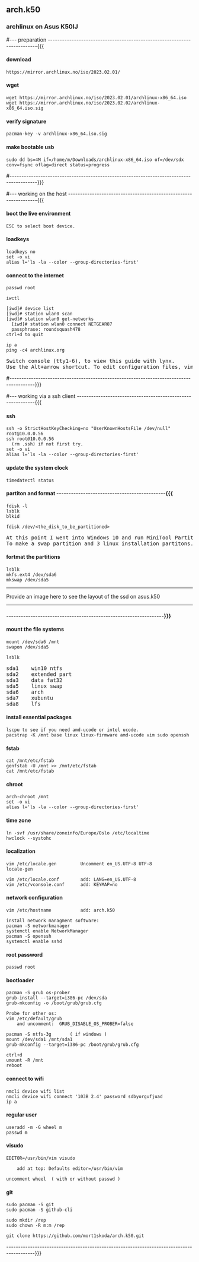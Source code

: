## arch.k50

### archlinux on Asus K50IJ



#--- preparation -------------------------------------------------------------------------{{{

#### download

    https://mirror.archlinux.no/iso/2023.02.01/



#### wget

    wget https://mirror.archlinux.no/iso/2023.02.01/archlinux-x86_64.iso
    wget https://mirror.archlinux.no/iso/2023.02.02/archlinux-x86_64.iso.sig



#### verify signature

    pacman-key -v archlinux-x86_64.iso.sig



#### make bootable usb

    sudo dd bs=4M if=/home/m/Downloads/archlinux-x86_64.iso of=/dev/sdx conv=fsync oflag=direct status=progress

#-----------------------------------------------------------------------------------------}}}



#--- working on the host -----------------------------------------------------------------{{{

#### boot the live environment

    ESC to select boot device.


#### loadkeys

    loadkeys no
    set -o vi
    alias l='ls -la --color --group-directories-first'


#### connect to the internet

    passwd root

    iwctl

    [iwd]# device list
    [iwd]# station wlan0 scan
    [iwd]# station wlan0 get-networks
      [iwd]# station wlan0 connect NETGEAR87
      passphrase: roundsquash478
    ctrl+d to quit

    ip a
    ping -c4 archlinux.org


<pre>
Switch console (tty1-6), to view this guide with lynx.
Use the Alt+arrow shortcut. To edit configuration files, vim are available.
</pre>

#----------------------------------------------------------------------------------------}}}



#--- working via a ssh client ------------------------------------------------------------{{{

#### ssh

    ssh -o StrictHostKeyChecking=no "UserKnownHostsFile /dev/null" root@10.0.0.56
    ssh root@10.0.0.56
      (rm .ssh) if not first try.
    set -o vi
    alias l='ls -la --color --group-directories-first'


#### update the system clock

    timedatectl status


#### partiton and format ---------------------------------------------{{{

    fdisk -l
    lsblk
    blkid

    fdisk /dev/<the_disk_to_be_partitioned>

<pre>
At this point I went into Windows 10 and run MiniTool Partition Wizard
To make a swap partition and 3 linux installation partitons.
</pre>

#### fortmat the partitions

    lsblk
    mkfs.ext4 /dev/sda6
    mkswap /dev/sda5

---

Provide an image here to see the layout of the ssd on asus.k50

---

#### -----------------------------------------------------------------}}}


#### mount the file systems

    mount /dev/sda6 /mnt
    swapon /dev/sda5

    lsblk

<pre>
sda1    win10 ntfs
sda2    extended part
sda3    data fat32
sda5    linux swap
sda6    arch
sda7    xubuntu
sda8    lfs
</pre>


#### install essential packages

    lscpu to see if you need amd-ucode or intel ucode.    
    pacstrap -K /mnt base linux linux-firmware amd-ucode vim sudo openssh


#### fstab

    cat /mnt/etc/fstab
    genfstab -U /mnt >> /mnt/etc/fstab
    cat /mnt/etc/fstab


#### chroot

    arch-chroot /mnt
    set -o vi
    alias l='ls -la --color --group-directories-first'


#### time zone

    ln -svf /usr/share/zoneinfo/Europe/Oslo /etc/localtime
    hwclock --systohc


#### localization

    vim /etc/locale.gen         Uncomment en_US.UTF-8 UTF-8
    locale-gen

    vim /etc/locale.conf        add: LANG=en_US.UTF-8
    vim /etc/vconsole.conf      add: KEYMAP=no 


#### network configuration

    vim /etc/hostname           add: arch.k50

    install network managment software:
    pacman -S networkmanager
    systemctl enable NetworkManager
    pacman -S openssh
    systemctl enable sshd


#### root password

    passwd root


#### bootloader

    pacman -S grub os-prober
    grub-install --target=i386-pc /dev/sda
    grub-mkconfig -o /boot/grub/grub.cfg

    Probe for other os:
    vim /etc/default/grub
        and uncomment:  GRUB_DISABLE_OS_PROBER=false

    pacman -S ntfs-3g       ( if windows )
    mount /dev/sda1 /mnt/sda1
    grub-mkconfig --target=i386-pc /boot/grub/grub.cfg

    ctrl+d
    umount -R /mnt
    reboot


#### connect to wifi

    nmcli device wifi list
    nmcli device wifi connect '103B 2.4' password sdbyorgufjuad
    ip a


#### regular user

    useradd -m -G wheel m
    passwd m


#### visudo

    EDITOR=/usr/bin/vim visudo

        add at top: Defaults editor=/usr/bin/vim

    uncomment wheel  ( with or without passwd )

#### git

    sudo pacman -S git
    sudo pacman -S github-cli

    sudo mkdir /rep
    sudo chown -R m:m /rep
    
    git clone https://github.com/mort1skoda/arch.k50.git

    





------------------------------------------------------------------------------------------}}} 



